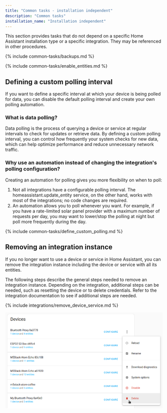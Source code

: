```yaml
---
title: "Common tasks - installation independent"
description: "Common tasks"
installation_name: "Installation independent"
---
```

This section provides tasks that do not depend on a specific Home Assistant installation type or a specific integration. They may be referenced in other procedures.

{% include common-tasks/backups.md %}

{% include common-tasks/enable_entities.md %}

## Defining a custom polling interval

If you want to define a specific interval at which your device is being polled for data, you can disable the default polling interval and create your own polling automation.

### What is data polling?

Data polling is the process of querying a device or service at regular intervals to check for updates or retrieve data. By defining a custom polling interval, you can control how frequently your system checks for new data, which can help optimize performance and reduce unnecessary network traffic.

### Why use an automation instead of changing the integration's polling configuration?

Creating an automation for polling gives you more flexibility on when to poll:

1. Not all integrations have a configurable polling interval. The homeassistant.update_entity service, on the other hand, works with most of the integrations; no code changes are required.
2. An automation allows you to poll whenever you want. For example, if you have a rate-limited solar panel provider with a maximum number of requests per day, you may want to lower/stop the polling at night but poll more frequently during the day.

{% include common-tasks/define_custom_polling.md %}

## Removing an integration instance

If you no longer want to use a device or service in Home Assistant, you can remove the integration instance including the device or service with all its entities.

The following steps describe the general steps needed to remove an integration instance. Depending on the integration, additional steps can be needed, such as resetting the device or to delete credentials. Refer to the integration documentation to see if additional steps are needed.

{% include integrations/remove_device_service.md %}

![Screenshot showing how to remove an integration instance](/images/docs/configuration/integration_instance_delete.png)
